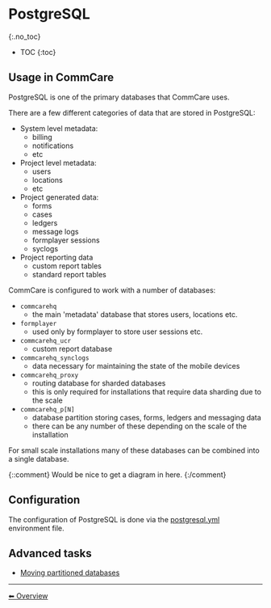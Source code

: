 # PostgreSQL
{:.no_toc}

* TOC
{:toc}

## Usage in CommCare

PostgreSQL is one of the primary databases that CommCare uses. 

There are a few different categories of data that are stored in PostgreSQL:

- System level metadata:
  - billing
  - notifications
  - etc
- Project level metadata:
  - users
  - locations
  - etc
- Project generated data:
  - forms
  - cases
  - ledgers
  - message logs
  - formplayer sessions
  - syclogs
- Project reporting data
  - custom report tables
  - standard report tables

CommCare is configured to work with a number of databases:

- `commcarehq`
  - the main 'metadata' database that stores users, locations etc.
- `formplayer`
  - used only by formplayer to store user sessions etc.
- `commcarehq_ucr`
  - custom report database
- `commcarehq_synclogs`
  - data necessary for maintaining the state of the mobile devices 
- `commcarehq_proxy`
  - routing database for sharded databases
  - this is only required for installations that require data sharding due to the scale
- `commcarehq_p[N]`
  - database partition storing cases, forms, ledgers and messaging data
  - there can be any number of these depending on the scale of the installation
  
For small scale installations many of these databases can be combined into a single database.
  
{::comment}
Would be nice to get a diagram in here.
{:/comment}

## Configuration

The configuration of PostgreSQL is done via the 
[postgresql.yml](../commcare-cloud/env/postgresql_yml.md) environment
file.

## Advanced tasks

- [Moving partitioned databases](postgresql/move-partitioned-database.md)

---

[︎⬅︎ Overview](..)
